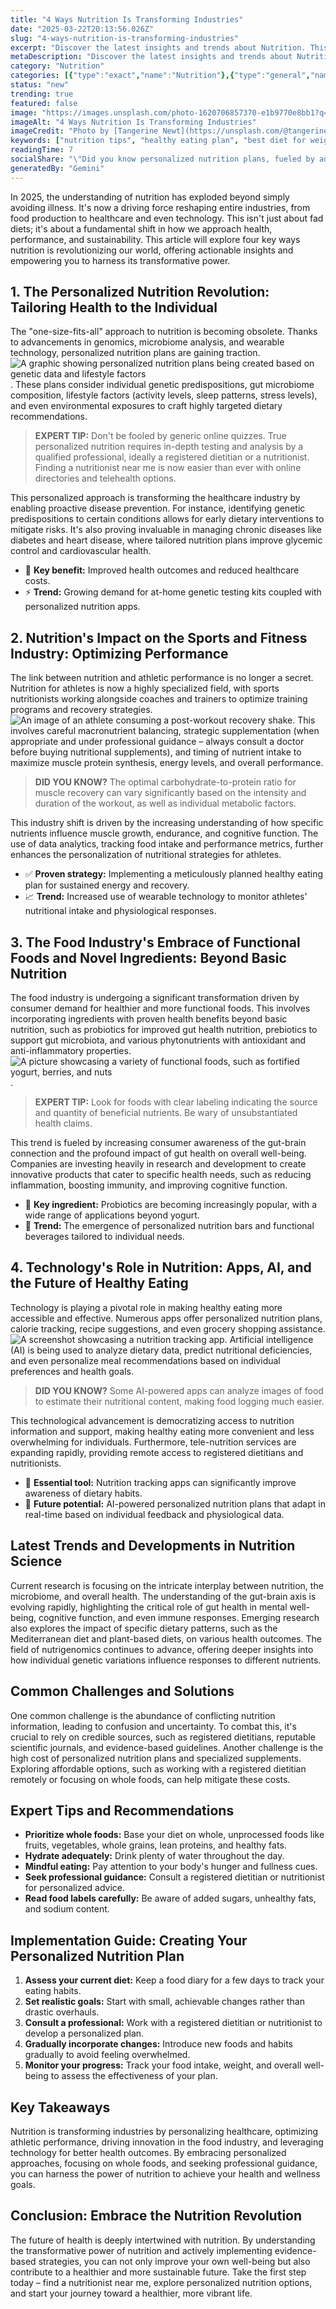 ```yaml
---
title: "4 Ways Nutrition Is Transforming Industries"
date: "2025-03-22T20:13:56.026Z"
slug: "4-ways-nutrition-is-transforming-industries"
excerpt: "Discover the latest insights and trends about Nutrition. This comprehensive guide covers everything you need to know about Nutrition in 2025."
metaDescription: "Discover the latest insights and trends about Nutrition. This comprehensive guide covers everything you need to know about Nutrition in 2025."
category: "Nutrition"
categories: [{"type":"exact","name":"Nutrition"},{"type":"general","name":"Health Science"},{"type":"medium","name":"Dietary Guidelines"},{"type":"specific","name":"Macronutrient Balance"},{"type":"niche","name":"Glycemic Index"}]
status: "new"
trending: true
featured: false
image: "https://images.unsplash.com/photo-1620706857370-e1b9770e8bb1?q=85&w=1200&fit=max&fm=webp&auto=compress"
imageAlt: "4 Ways Nutrition Is Transforming Industries"
imageCredit: "Photo by [Tangerine Newt](https://unsplash.com/@tangerinenewt) on Unsplash"
keywords: ["nutrition tips", "healthy eating plan", "best diet for weight loss", "what is nutrition", "nutrition for athletes", "buy nutritional supplements", "healthy recipes for weight loss", "improve gut health nutrition", "personalized nutrition plan", "nutritionist near me"]
readingTime: 7
socialShare: "\"Did you know personalized nutrition plans, fueled by advancements in genomics and technology, are revolutionizing healthcare and athletic performance in 2025?\"  It's not just about dieting anymore – it's about optimizing your unique biology!"
generatedBy: "Gemini"
---
```




In 2025, the understanding of nutrition has exploded beyond simply avoiding illness. It's now a driving force reshaping entire industries, from food production to healthcare and even technology.  This isn't just about fad diets; it's about a fundamental shift in how we approach health, performance, and sustainability.  This article will explore four key ways nutrition is revolutionizing our world, offering actionable insights and empowering you to harness its transformative power.

## 1. The Personalized Nutrition Revolution: Tailoring Health to the Individual

The "one-size-fits-all" approach to nutrition is becoming obsolete.  Thanks to advancements in genomics, microbiome analysis, and wearable technology, personalized nutrition plans are gaining traction. ![A graphic showing personalized nutrition plans being created based on genetic data and lifestyle factors](https://images.unsplash.com/photo-1490818387583-1baba5e638af?q=85&w=1200&fit=max&fm=webp&auto=compress).  These plans consider individual genetic predispositions, gut microbiome composition, lifestyle factors (activity levels, sleep patterns, stress levels), and even environmental exposures to craft highly targeted dietary recommendations.

> **EXPERT TIP:**  Don't be fooled by generic online quizzes. True personalized nutrition requires in-depth testing and analysis by a qualified professional, ideally a registered dietitian or a nutritionist.  Finding a nutritionist near me is now easier than ever with online directories and telehealth options.

This personalized approach is transforming the healthcare industry by enabling proactive disease prevention.  For instance, identifying genetic predispositions to certain conditions allows for early dietary interventions to mitigate risks.  It's also proving invaluable in managing chronic diseases like diabetes and heart disease, where tailored nutrition plans improve glycemic control and cardiovascular health.

* 🔑 **Key benefit:** Improved health outcomes and reduced healthcare costs.
* ⚡ **Trend:** Growing demand for at-home genetic testing kits coupled with personalized nutrition apps.

## 2.  Nutrition's Impact on the Sports and Fitness Industry: Optimizing Performance

The link between nutrition and athletic performance is no longer a secret.  Nutrition for athletes is now a highly specialized field, with sports nutritionists working alongside coaches and trainers to optimize training programs and recovery strategies.  ![An image of an athlete consuming a post-workout recovery shake](https://images.unsplash.com/photo-1490645935967-10de6ba17061?q=85&w=1200&fit=max&fm=webp&auto=compress).  This involves careful macronutrient balancing, strategic supplementation (when appropriate and under professional guidance – always consult a doctor before buying nutritional supplements), and timing of nutrient intake to maximize muscle protein synthesis, energy levels, and overall performance.

> **DID YOU KNOW?**  The optimal carbohydrate-to-protein ratio for muscle recovery can vary significantly based on the intensity and duration of the workout, as well as individual metabolic factors.

This industry shift is driven by the increasing understanding of how specific nutrients influence muscle growth, endurance, and cognitive function.  The use of data analytics, tracking food intake and performance metrics, further enhances the personalization of nutritional strategies for athletes.

* ✅ **Proven strategy:** Implementing a meticulously planned healthy eating plan for sustained energy and recovery.
* 📈 **Trend:**  Increased use of wearable technology to monitor athletes' nutritional intake and physiological responses.

## 3. The Food Industry's Embrace of Functional Foods and Novel Ingredients:  Beyond Basic Nutrition

The food industry is undergoing a significant transformation driven by consumer demand for healthier and more functional foods.  This involves incorporating ingredients with proven health benefits beyond basic nutrition, such as probiotics for improved gut health nutrition, prebiotics to support gut microbiota, and various phytonutrients with antioxidant and anti-inflammatory properties. ![A picture showcasing a variety of functional foods, such as fortified yogurt, berries, and nuts](https://images.unsplash.com/photo-1512621776951-a57141f2eefd?q=85&w=1200&fit=max&fm=webp&auto=compress).

> **EXPERT TIP:** Look for foods with clear labeling indicating the source and quantity of beneficial nutrients. Be wary of unsubstantiated health claims.

This trend is fueled by increasing consumer awareness of the gut-brain connection and the profound impact of gut health on overall well-being.  Companies are investing heavily in research and development to create innovative products that cater to specific health needs, such as reducing inflammation, boosting immunity, and improving cognitive function.

* 🌱 **Key ingredient:**  Probiotics are becoming increasingly popular, with a wide range of applications beyond yogurt.
* 🧪 **Trend:**  The emergence of personalized nutrition bars and functional beverages tailored to individual needs.

## 4. Technology's Role in Nutrition:  Apps, AI, and the Future of Healthy Eating

Technology is playing a pivotal role in making healthy eating more accessible and effective.  Numerous apps offer personalized nutrition plans, calorie tracking, recipe suggestions, and even grocery shopping assistance.  ![A screenshot showcasing a nutrition tracking app](https://images.unsplash.com/photo-1505576399279-565b52d4ac71?q=85&w=1200&fit=max&fm=webp&auto=compress).  Artificial intelligence (AI) is being used to analyze dietary data, predict nutritional deficiencies, and even personalize meal recommendations based on individual preferences and health goals.

> **DID YOU KNOW?** Some AI-powered apps can analyze images of food to estimate their nutritional content, making food logging much easier.

This technological advancement is democratizing access to nutrition information and support, making healthy eating more convenient and less overwhelming for individuals.  Furthermore, tele-nutrition services are expanding rapidly, providing remote access to registered dietitians and nutritionists.

* 📱 **Essential tool:**  Nutrition tracking apps can significantly improve awareness of dietary habits.
* 🤖 **Future potential:** AI-powered personalized nutrition plans that adapt in real-time based on individual feedback and physiological data.

## Latest Trends and Developments in Nutrition Science

Current research is focusing on the intricate interplay between nutrition, the microbiome, and overall health.  The understanding of the gut-brain axis is evolving rapidly, highlighting the critical role of gut health in mental well-being, cognitive function, and even immune responses.  Emerging research also explores the impact of specific dietary patterns, such as the Mediterranean diet and plant-based diets, on various health outcomes.  The field of nutrigenomics continues to advance, offering deeper insights into how individual genetic variations influence responses to different nutrients.

## Common Challenges and Solutions

One common challenge is the abundance of conflicting nutrition information, leading to confusion and uncertainty.  To combat this, it's crucial to rely on credible sources, such as registered dietitians, reputable scientific journals, and evidence-based guidelines.  Another challenge is the high cost of personalized nutrition plans and specialized supplements.  Exploring affordable options, such as working with a registered dietitian remotely or focusing on whole foods, can help mitigate these costs.

## Expert Tips and Recommendations

* **Prioritize whole foods:** Base your diet on whole, unprocessed foods like fruits, vegetables, whole grains, lean proteins, and healthy fats.
* **Hydrate adequately:**  Drink plenty of water throughout the day.
* **Mindful eating:** Pay attention to your body's hunger and fullness cues.
* **Seek professional guidance:** Consult a registered dietitian or nutritionist for personalized advice.
* **Read food labels carefully:**  Be aware of added sugars, unhealthy fats, and sodium content.

## Implementation Guide: Creating Your Personalized Nutrition Plan

1. **Assess your current diet:**  Keep a food diary for a few days to track your eating habits.
2. **Set realistic goals:**  Start with small, achievable changes rather than drastic overhauls.
3. **Consult a professional:**  Work with a registered dietitian or nutritionist to develop a personalized plan.
4. **Gradually incorporate changes:**  Introduce new foods and habits gradually to avoid feeling overwhelmed.
5. **Monitor your progress:**  Track your food intake, weight, and overall well-being to assess the effectiveness of your plan.

## Key Takeaways

Nutrition is transforming industries by personalizing healthcare, optimizing athletic performance, driving innovation in the food industry, and leveraging technology for better health outcomes.  By embracing personalized approaches, focusing on whole foods, and seeking professional guidance, you can harness the power of nutrition to achieve your health and wellness goals.

## Conclusion:  Embrace the Nutrition Revolution

The future of health is deeply intertwined with nutrition.  By understanding the transformative power of nutrition and actively implementing evidence-based strategies, you can not only improve your own well-being but also contribute to a healthier and more sustainable future.  Take the first step today – find a nutritionist near me, explore personalized nutrition options, and start your journey toward a healthier, more vibrant life.

